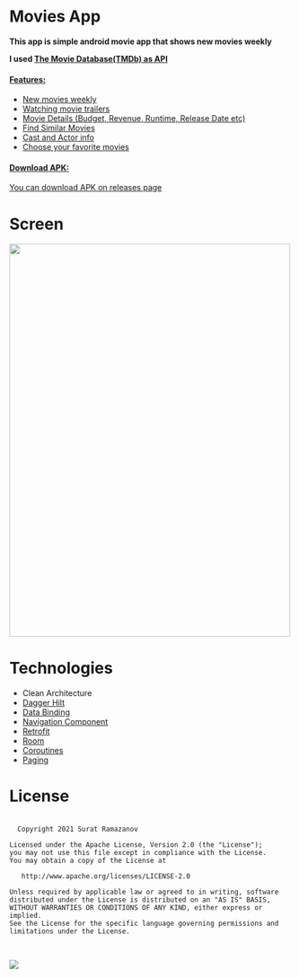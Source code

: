 # Movies App
<p><strong>This app is simple android movie app that shows new movies weekly</strong></p>
<p><strong>I used <a href=https://www.themoviedb.org/>The Movie Database(TMDb) as API </strong></p>
<h4><strong>Features:</strong></h4>
<ul>
  <li>New movies weekly
</li>
  <li>Watching movie trailers
</li>
   <li>Movie Details (Budget, Revenue, Runtime, Release Date etc)
</li>
    <li>Find Similar Movies
</li>
     <li>Cast and Actor info
</li>
  <li>Choose your favorite movies
</li>
</ul>

<h4><strong>Download APK:</strong></h4>
You can download APK <a href=https://github.com/Suret1/MoviesApp/blob/main/apk/movies_app.apk>on releases page</a>
                                                                         
# Screen
<img src=https://github.com/Suret1/MoviesApp/blob/main/gif/movies_app.gif width="500" height="700" />

# Technologies
<ul>
  <li>Clean Architecture
</li>
  <li><a href=https://github.com/google/dagger>Dagger Hilt</a>
</li>
</li>
  <li><a href=https://developer.android.com/topic/libraries/data-binding>Data Binding</a>
</li>
  <li><a href=https://developer.android.com/guide/navigation>Navigation Component</a>
</li>
    <li><a href=https://github.com/google/dagger>Retrofit</a>
</li>
      <li><a href=https://developer.android.com/jetpack/androidx/releases/room>Room</a>
</li>
      <li><a href=https://developer.android.com/kotlin/coroutines>Coroutines</a>
</li>
        <li><a href=https://developer.android.com/jetpack/androidx/releases/paging>Paging</a>
</li>
</ul>
  
# License
  <pre>
  <code>
  Copyright 2021 Surat Ramazanov

Licensed under the Apache License, Version 2.0 (the "License");
you may not use this file except in compliance with the License.
You may obtain a copy of the License at

   http://www.apache.org/licenses/LICENSE-2.0

Unless required by applicable law or agreed to in writing, software
distributed under the License is distributed on an "AS IS" BASIS,
WITHOUT WARRANTIES OR CONDITIONS OF ANY KIND, either express or implied.
See the License for the specific language governing permissions and
limitations under the License.
  </code>
  </pre>
  
  <a href="https://www.murphysec.com/accept?code=b7d6a0cc61f9ed6b56a577a95a5a29ed&type=1&from=2&t=2" alt="Güvenlik Durumu"><img src="https://www.murphysec.com/platform3 /v3/rozet/1618167117673693184.svg?t=1" /></a>
